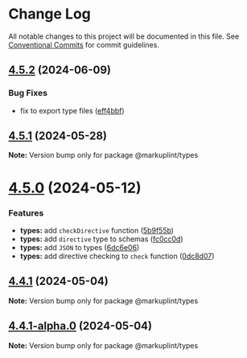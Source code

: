 # Change Log

All notable changes to this project will be documented in this file.
See [Conventional Commits](https://conventionalcommits.org) for commit guidelines.

## [4.5.2](https://github.com/markuplint/markuplint/compare/@markuplint/types@4.5.1...@markuplint/types@4.5.2) (2024-06-09)


### Bug Fixes

* fix to export type files ([eff4bbf](https://github.com/markuplint/markuplint/commit/eff4bbfd127574809dc5e15d7cafe87699758ee0))





## [4.5.1](https://github.com/markuplint/markuplint/compare/@markuplint/types@4.5.0...@markuplint/types@4.5.1) (2024-05-28)

**Note:** Version bump only for package @markuplint/types

# [4.5.0](https://github.com/markuplint/markuplint/compare/@markuplint/types@4.4.1...@markuplint/types@4.5.0) (2024-05-12)

### Features

- **types:** add `checkDirective` function ([5b9f55b](https://github.com/markuplint/markuplint/commit/5b9f55b9b6255800f1014633c0b2f73da2f49c73))
- **types:** add `directive` type to schemas ([fc0cc0d](https://github.com/markuplint/markuplint/commit/fc0cc0d5b59c4a24abe8dc78a5bd8ab6cc346f9f))
- **types:** add `JSON` to types ([6dc6e06](https://github.com/markuplint/markuplint/commit/6dc6e0623f596fcf03961167a5acadfd4f627832))
- **types:** add directive checking to `check` function ([0dc8d07](https://github.com/markuplint/markuplint/commit/0dc8d0748c9e603282b61308421806e826d5c98f))

## [4.4.1](https://github.com/markuplint/markuplint/compare/@markuplint/types@4.4.1-alpha.0...@markuplint/types@4.4.1) (2024-05-04)

**Note:** Version bump only for package @markuplint/types

## [4.4.1-alpha.0](https://github.com/markuplint/markuplint/compare/@markuplint/types@4.4.0...@markuplint/types@4.4.1-alpha.0) (2024-05-04)

**Note:** Version bump only for package @markuplint/types
